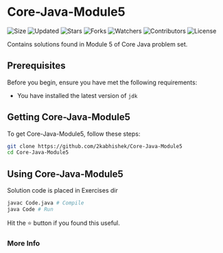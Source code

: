 # Core-Java-Module5

![Size](https://img.shields.io/github/repo-size/2kabhishek/Core-Java-Module5?style=plastic&color=0f0&label=Size)
![Updated](https://img.shields.io/github/last-commit/2kabhishek/Core-Java-Module5?style=plastic&color=f00&label=Updated)
![Stars](https://img.shields.io/github/stars/2kabhishek/Core-Java-Module5?style=plastic&color=ffc801&label=Stars)
![Forks](https://img.shields.io/github/forks/2kabhishek/Core-Java-Module5?style=plastic&color=003cff&label=Forks)
![Watchers](https://img.shields.io/github/watchers/2kabhishek/Core-Java-Module5?style=plastic&color=ff5500&label=Watchers)
![Contributors](https://img.shields.io/github/contributors/2kabhishek/Core-Java-Module5?style=plastic&color=f0f&label=Contributors)
![License](https://img.shields.io/github/license/2kabhishek/Core-Java-Module5?style=plastic&color=555&label=License)

Contains solutions found in Module 5 of Core Java problem set.

## Prerequisites

Before you begin, ensure you have met the following requirements:

- You have installed the latest version of `jdk`

## Getting Core-Java-Module5

To get Core-Java-Module5, follow these steps:

```bash
git clone https://github.com/2kabhishek/Core-Java-Module5
cd Core-Java-Module5
```

## Using Core-Java-Module5

Solution code is placed in Exercises dir

```bash
javac Code.java # Compile
java Code # Run
```

Hit the :star: button if you found this useful.

### More Info
